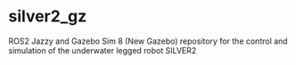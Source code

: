 # silver2_gz
ROS2 Jazzy and Gazebo Sim 8 (New Gazebo) repository for the control and simulation of the underwater legged robot SILVER2
